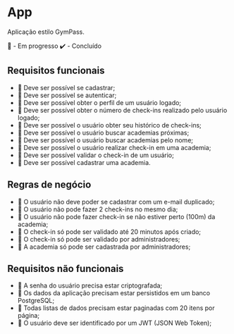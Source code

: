 # App

Aplicação estilo GymPass.

🚧 - Em progresso
✔️ - Concluído

## Requisitos funcionais

- 🚧 Deve ser possível se cadastrar;
- 🚧 Deve ser possível se autenticar;
- 🚧 Deve ser possível obter o perfil de um usuário logado;
- 🚧 Deve ser possível obter o número de check-ins realizado pelo usuário logado;
- 🚧 Deve ser possível o usuário obter seu histórico de check-ins;
- 🚧 Deve ser possível o usuário buscar academias próximas;
- 🚧 Deve ser possível o usuário buscar academias pelo nome;
- 🚧 Deve ser possível o usuário realizar check-in em uma academia;
- 🚧 Deve ser possível validar o check-in de um usuário;
- 🚧 Deve ser possível cadastrar uma academia.

## Regras de negócio

- 🚧 O usuário não deve poder se cadastrar com um e-mail duplicado;
- 🚧 O usuário não pode fazer 2 check-ins no mesmo dia;
- 🚧 O usuário não pode fazer check-in se não estiver perto (100m) da academia;
- 🚧 O check-in só pode ser validado até 20 minutos após criado;
- 🚧 O check-in só pode ser validado por administradores;
- 🚧 A academia só pode ser cadastrada por administradores;

## Requisitos não funcionais

- 🚧 A senha do usuário precisa estar criptografada;
- 🚧 Os dados da aplicação precisam estar persistidos em um banco PostgreSQL;
- 🚧 Todas listas de dados precisam estar paginadas com 20 itens por página;
- 🚧 O usuário deve ser identificado por um JWT (JSON Web Token);
